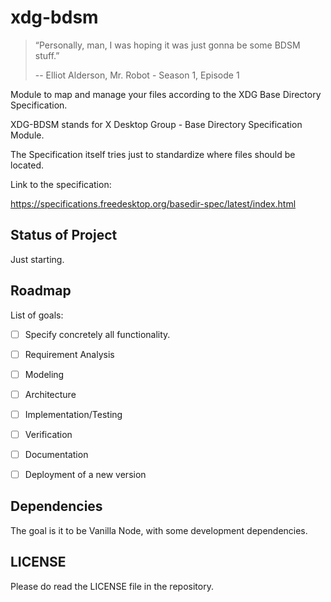 # xdg-bdsm

> “Personally, man, I was hoping it was just gonna be some BDSM stuff.”
>
> -- Elliot Alderson, Mr. Robot - Season 1, Episode 1


Module to map and manage your files according to the XDG Base Directory
Specification.

XDG-BDSM stands for X Desktop Group - Base Directory Specification Module.

The Specification itself tries just to standardize where files should be
located.

Link to the specification:

<https://specifications.freedesktop.org/basedir-spec/latest/index.html>


## Status of Project

Just starting.

## Roadmap

List of goals:
- [ ] Specify concretely all functionality.
- [ ] Requirement Analysis
- [ ] Modeling
- [ ] Architecture
- [ ] Implementation/Testing
- [ ] Verification
- [ ] Documentation
- [ ] Deployment of a new version


## Dependencies

The goal is it to be Vanilla Node, with some development dependencies.

## LICENSE

Please do read the LICENSE file in the repository.
